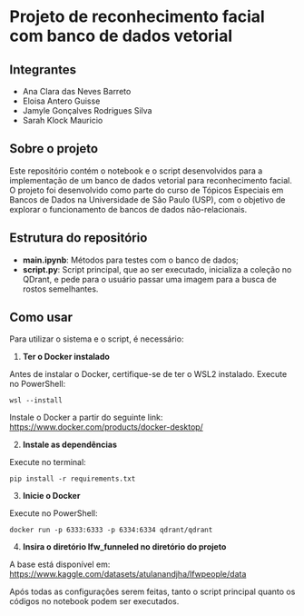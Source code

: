 # Projeto de reconhecimento facial com banco de dados vetorial

## Integrantes
- Ana Clara das Neves Barreto
- Eloisa Antero Guisse
- Jamyle Gonçalves Rodrigues Silva
- Sarah Klock Mauricio

## Sobre o projeto 
Este repositório contém o notebook e o script desenvolvidos para a implementação de um banco de dados vetorial para reconhecimento facial. O projeto foi desenvolvido como parte do curso de Tópicos Especiais em Bancos de Dados na Universidade de São Paulo (USP), com o objetivo de explorar o funcionamento de bancos de dados não-relacionais.

## Estrutura do repositório
- **main.ipynb**: Métodos para testes com o banco de dados;
- **script.py**: Script principal, que ao ser executado, inicializa a coleção no QDrant, e pede para o usuário passar uma imagem para a busca de rostos semelhantes.

## Como usar
Para utilizar o sistema e o script, é necessário: 

1. **Ter o Docker instalado**
   
Antes de instalar o Docker, certifique-se de ter o WSL2 instalado. Execute no PowerShell:

```
wsl --install
```

Instale o Docker a partir do seguinte link: https://www.docker.com/products/docker-desktop/

2. **Instale as dependências**
   
Execute no terminal:

```
pip install -r requirements.txt
```

3. **Inicie o Docker**
   
Execute no PowerShell:

```
docker run -p 6333:6333 -p 6334:6334 qdrant/qdrant
```

4. **Insira o diretório lfw_funneled no diretório do projeto**
   
A base está disponível em: https://www.kaggle.com/datasets/atulanandjha/lfwpeople/data 

Após todas as configurações serem feitas, tanto o script principal quanto os códigos no notebook podem ser executados.
